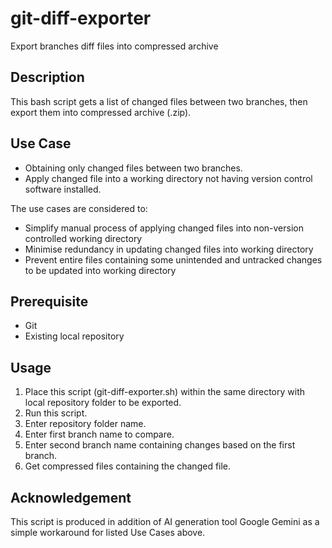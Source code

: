 # git-diff-exporter
Export branches diff files into compressed archive

## Description
This bash script gets a list of changed files between two branches, then export them into compressed archive (.zip).

## Use Case
- Obtaining only changed files between two branches.
- Apply changed file into a working directory not having version control software installed.

The use cases are considered to:
- Simplify manual process of applying changed files into non-version controlled working directory
- Minimise redundancy in updating changed files into working directory
- Prevent entire files containing some unintended and untracked changes to be updated into working directory

## Prerequisite
- Git
- Existing local repository

## Usage
1. Place this script (git-diff-exporter.sh) within the same directory with local repository folder to be exported.
2. Run this script.
3. Enter repository folder name.
4. Enter first branch name to compare.
5. Enter second branch name containing changes based on the first branch.
6. Get compressed files containing the changed file.

## Acknowledgement
This script is produced in addition of AI generation tool Google Gemini as a simple workaround for listed Use Cases above.
